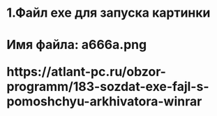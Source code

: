 <h1>1.Файл exe для запуска картинки<h1>
  <p>Имя файла: a666a.png<p>
<P>https://atlant-pc.ru/obzor-programm/183-sozdat-exe-fajl-s-pomoshchyu-arkhivatora-winrar<p>
